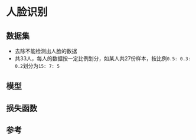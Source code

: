 # 人脸识别

## 数据集
- 去除不能检测出人脸的数据
- 共33人，每人的数据按一定比例划分，如某人共27份样本，按比例`0.5: 0.3: 0.2`划分为`15: 7: 5`

## 模型

## 损失函数

## 参考
